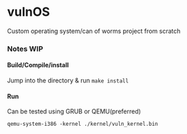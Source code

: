 # vulnOS

Custom operating system/can of worms project from scratch

### Notes WIP


#### Build/Compile/install
Jump into the directory & run
`make install`

#### Run
Can be tested using GRUB or QEMU(preferred)

`qemu-system-i386 -kernel ./kernel/vuln_kernel.bin`